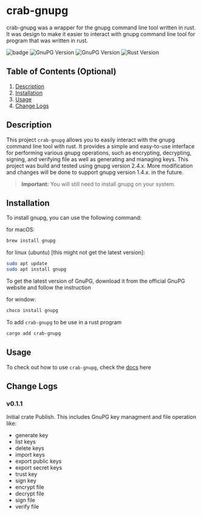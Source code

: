# crab-gnupg

crab-gnupg was a wrapper for the gnupg command line tool written in rust. 
It was design to make it easier to interact with gnupg command line tool for program that was written in rust.

![badge](https://img.shields.io/badge/License-MIT-blue.svg)
![GnuPG Version](https://img.shields.io/badge/gnupg-2.4.x-green)
![GnuPG Version](https://img.shields.io/badge/gnupg-1.4.x-green)
![Rust Version](https://img.shields.io/badge/rust-1.82.0-blue)


## Table of Contents (Optional)
1. [Description](#description)
2. [Installation](#installation)
3. [Usage](#usage)
4. [Change Logs](#change-logs)

## Description
This project ``crab-gnupg`` allows you to easily interact with the gnupg command line tool with rust. It provides a simple and easy-to-use interface for performing various gnupg operations, such as encrypting, decrypting, signing, and verifying file as well as generating and managing keys. This project was build and tested using gnupg version 2.4.x. More modification and changes will be done to support gnupg version 1.4.x. in the future.
> **Important:** You will still need to install gnupg on your system.

## Installation
To install gnupg, you can use the following command:

for macOS:
```bash
brew install gnupg
```

for linux (ubuntu) [this might not get the latest version]:
```bash
sudo apt update
sudo apt install gnupg
```
To get the latest version of GnuPG, download it from the official GnuPG website and follow the instruction

for window:
```bash
choco install gnupg
```

To add ``crab-gnupg`` to be use in a rust program
```bash
cargo add crab-gnupg
```

## Usage
To check out how to use ``crab-gnupg``, check the [docs](docs/usage.md) here

## Change Logs
### v0.1.1
Initial crate Publish. This includes GnuPG key managment and file operation like:

- generate key
- list keys
- delete keys
- import keys
- export public keys
- export secret keys
- trust key
- sign key
- encrypt file
- decrypt file
- sign file
- verify file